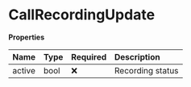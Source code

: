 # CallRecordingUpdate

**Properties**

| Name   | Type | Required | Description      |
| :----- | :--- | :------- | :--------------- |
| active | bool | ❌       | Recording status |

<!-- This file was generated by liblab | https://liblab.com/ -->
